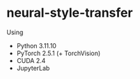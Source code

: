 # neural-style-transfer

Using 
- Python 3.11.10
- PyTorch 2.5.1 (+ TorchVision)
- CUDA 2.4
- JupyterLab
